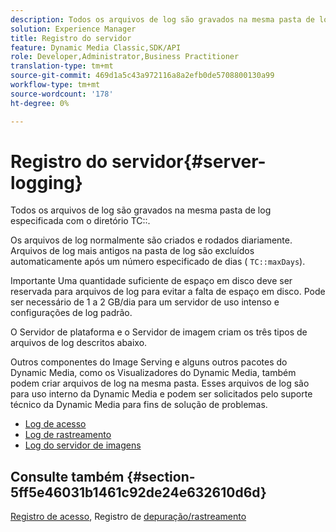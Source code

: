 ```yaml
---
description: Todos os arquivos de log são gravados na mesma pasta de log especificada com o diretório TC.
solution: Experience Manager
title: Registro do servidor
feature: Dynamic Media Classic,SDK/API
role: Developer,Administrator,Business Practitioner
translation-type: tm+mt
source-git-commit: 469d1a5c43a972116a8a2efb0de5708800130a99
workflow-type: tm+mt
source-wordcount: '178'
ht-degree: 0%

---
```



# Registro do servidor{#server-logging}

Todos os arquivos de log são gravados na mesma pasta de log especificada com o diretório TC::.

Os arquivos de log normalmente são criados e rodados diariamente. Arquivos de log mais antigos na pasta de log são excluídos automaticamente após um número especificado de dias ( `TC::maxDays`).

Importante Uma quantidade suficiente de espaço em disco deve ser reservada para arquivos de log para evitar a falta de espaço em disco. Pode ser necessário de 1 a 2 GB/dia para um servidor de uso intenso e configurações de log padrão.

O Servidor de plataforma e o Servidor de imagem criam os três tipos de arquivos de log descritos abaixo.

Outros componentes do Image Serving e alguns outros pacotes do Dynamic Media, como os Visualizadores do Dynamic Media, também podem criar arquivos de log na mesma pasta. Esses arquivos de log são para uso interno da Dynamic Media e podem ser solicitados pelo suporte técnico da Dynamic Media para fins de solução de problemas.

* [Log de acesso](c-access-log.md)
* [Log de rastreamento](c-trace-log.md)
* [Log do servidor de imagens](c-image-server-log.md)

## Consulte também {#section-5ff5e46031b1461c92de24e632610d6d}

[Registro de acesso](../../../../is-api/image-serving-api-ref/c-configuration-and-administration/c-server-settings/r-access-logging.md#reference-5d175921c12a48a6be7f722517615d0f), Registro de  [depuração/rastreamento](../../../../is-api/image-serving-api-ref/c-configuration-and-administration/c-server-settings/r-debug-trace-logging.md#reference-4b372f81001849f5b495457da7af8e82)
